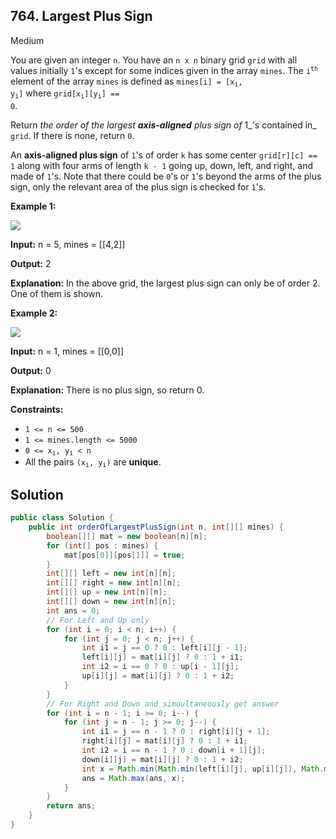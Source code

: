 ## 764\. Largest Plus Sign

Medium

You are given an integer `n`. You have an `n x n` binary grid `grid` with all values initially `1`'s except for some indices given in the array `mines`. The <code>i<sup>th</sup></code> element of the array `mines` is defined as <code>mines[i] = [x<sub>i</sub>, y<sub>i</sub>]</code> where <code>grid[x<sub>i</sub>][y<sub>i</sub>] == 0</code>.

Return _the order of the largest **axis-aligned** plus sign of_ 1_'s contained in_ `grid`. If there is none, return `0`.

An **axis-aligned plus sign** of `1`'s of order `k` has some center `grid[r][c] == 1` along with four arms of length `k - 1` going up, down, left, and right, and made of `1`'s. Note that there could be `0`'s or `1`'s beyond the arms of the plus sign, only the relevant area of the plus sign is checked for `1`'s.

**Example 1:**

![](https://assets.leetcode.com/uploads/2021/06/13/plus1-grid.jpg)

**Input:** n = 5, mines = [[4,2]]

**Output:** 2

**Explanation:** In the above grid, the largest plus sign can only be of order 2. One of them is shown.

**Example 2:**

![](https://assets.leetcode.com/uploads/2021/06/13/plus2-grid.jpg)

**Input:** n = 1, mines = [[0,0]]

**Output:** 0

**Explanation:** There is no plus sign, so return 0.

**Constraints:**

*   `1 <= n <= 500`
*   `1 <= mines.length <= 5000`
*   <code>0 <= x<sub>i</sub>, y<sub>i</sub> < n</code>
*   All the pairs <code>(x<sub>i</sub>, y<sub>i</sub>)</code> are **unique**.

## Solution

```java
public class Solution {
    public int orderOfLargestPlusSign(int n, int[][] mines) {
        boolean[][] mat = new boolean[n][n];
        for (int[] pos : mines) {
            mat[pos[0]][pos[1]] = true;
        }
        int[][] left = new int[n][n];
        int[][] right = new int[n][n];
        int[][] up = new int[n][n];
        int[][] down = new int[n][n];
        int ans = 0;
        // For Left and Up only
        for (int i = 0; i < n; i++) {
            for (int j = 0; j < n; j++) {
                int i1 = j == 0 ? 0 : left[i][j - 1];
                left[i][j] = mat[i][j] ? 0 : 1 + i1;
                int i2 = i == 0 ? 0 : up[i - 1][j];
                up[i][j] = mat[i][j] ? 0 : 1 + i2;
            }
        }
        // For Right and Down and simoultaneously get answer
        for (int i = n - 1; i >= 0; i--) {
            for (int j = n - 1; j >= 0; j--) {
                int i1 = j == n - 1 ? 0 : right[i][j + 1];
                right[i][j] = mat[i][j] ? 0 : 1 + i1;
                int i2 = i == n - 1 ? 0 : down[i + 1][j];
                down[i][j] = mat[i][j] ? 0 : 1 + i2;
                int x = Math.min(Math.min(left[i][j], up[i][j]), Math.min(right[i][j], down[i][j]));
                ans = Math.max(ans, x);
            }
        }
        return ans;
    }
}
```